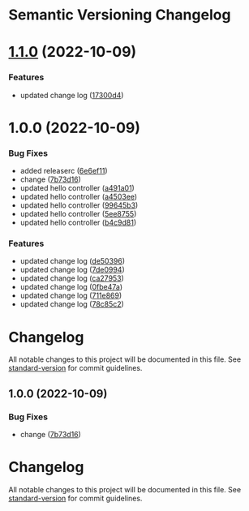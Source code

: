 # Semantic Versioning Changelog

# [1.1.0](https://github.com/zakirhossain-dsi/senior-java-main/compare/v1.0.0...v1.1.0) (2022-10-09)


### Features

* updated change log ([17300d4](https://github.com/zakirhossain-dsi/senior-java-main/commit/17300d42b0533e240930d7ef003e25b19b894dd2))

# 1.0.0 (2022-10-09)


### Bug Fixes

* added releaserc ([6e6ef11](https://github.com/zakirhossain-dsi/senior-java-main/commit/6e6ef11ff288df93768b03d07743c943a0f47174))
* change ([7b73d16](https://github.com/zakirhossain-dsi/senior-java-main/commit/7b73d16080c6dce2dcf8bc0a6990883edd7c1515))
* updated hello controller ([a491a01](https://github.com/zakirhossain-dsi/senior-java-main/commit/a491a01cdf354053cf513afb8e31182f9f972e62))
* updated hello controller ([a4503ee](https://github.com/zakirhossain-dsi/senior-java-main/commit/a4503ee8bb8e3988d32e50d980b7c68bf0ced937))
* updated hello controller ([99645b3](https://github.com/zakirhossain-dsi/senior-java-main/commit/99645b3593eeb29b08a15aa68163590aa1be6198))
* updated hello controller ([5ee8755](https://github.com/zakirhossain-dsi/senior-java-main/commit/5ee875570c90ab5398c452ad59a96eb38bf83b6c))
* updated hello controller ([b4c9d81](https://github.com/zakirhossain-dsi/senior-java-main/commit/b4c9d810159de687dc9f656f4cfb7baccaf314ff))


### Features

* updated change log ([de50396](https://github.com/zakirhossain-dsi/senior-java-main/commit/de5039697ba9d4fa810c72a723a3ea434ebd8456))
* updated change log ([7de0994](https://github.com/zakirhossain-dsi/senior-java-main/commit/7de0994c4f8d593650aa99a6898480bb712e555e))
* updated change log ([ca27953](https://github.com/zakirhossain-dsi/senior-java-main/commit/ca27953e8488f1af408cd7a76fc5d15d6091d8dc))
* updated change log ([0fbe47a](https://github.com/zakirhossain-dsi/senior-java-main/commit/0fbe47a13a9286500bd6e1f6208c5f29b333d0e1))
* updated change log ([711e869](https://github.com/zakirhossain-dsi/senior-java-main/commit/711e8697eb546732fe12e8bea124a195d7136186))
* updated change log ([78c85c2](https://github.com/zakirhossain-dsi/senior-java-main/commit/78c85c2a7889db83afa68a3e564d02cb2850c2cd))

# Changelog

All notable changes to this project will be documented in this file. See [standard-version](https://github.com/conventional-changelog/standard-version) for commit guidelines.

## 1.0.0 (2022-10-09)


### Bug Fixes

* change ([7b73d16](https://github.com/zakirhossain-dsi/senior-java-main/commit/7b73d16080c6dce2dcf8bc0a6990883edd7c1515))

# Changelog

All notable changes to this project will be documented in this file. See [standard-version](https://github.com/conventional-changelog/standard-version) for commit guidelines.
